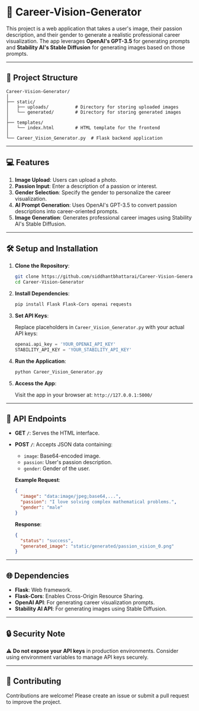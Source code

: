 # 🚀 Career-Vision-Generator

This project is a web application that takes a user's image, their passion description, and their gender to generate a realistic professional career visualization. The app leverages **OpenAI's GPT-3.5** for generating prompts and **Stability AI's Stable Diffusion** for generating images based on those prompts.

---

## 📂 Project Structure

```
Career-Vision-Generator/
│
├── static/
│   ├── uploads/          # Directory for storing uploaded images
│   └── generated/        # Directory for storing generated images
│
├── templates/
│   └── index.html        # HTML template for the frontend
│
└── Career_Vision_Generator.py  # Flask backend application
```

---

## 💻 Features

1. **Image Upload**: Users can upload a photo.
2. **Passion Input**: Enter a description of a passion or interest.
3. **Gender Selection**: Specify the gender to personalize the career visualization.
4. **AI Prompt Generation**: Uses OpenAI's GPT-3.5 to convert passion descriptions into career-oriented prompts.
5. **Image Generation**: Generates professional career images using Stability AI's Stable Diffusion.

---

## 🛠️ Setup and Installation

1. **Clone the Repository**:

    ```bash
    git clone https://github.com/siddhantbhattarai/Career-Vision-Generator.git
    cd Career-Vision-Generator
    ```

2. **Install Dependencies**:

    ```bash
    pip install Flask Flask-Cors openai requests
    ```

3. **Set API Keys**:

    Replace placeholders in `Career_Vision_Generator.py` with your actual API keys:

    ```python
    openai.api_key = 'YOUR_OPENAI_API_KEY'
    STABILITY_API_KEY = 'YOUR_STABILITY_API_KEY'
    ```

4. **Run the Application**:

    ```bash
    python Career_Vision_Generator.py
    ```

5. **Access the App**:

    Visit the app in your browser at: `http://127.0.0.1:5000/`

---

## 🔧 API Endpoints

- **GET `/`**: Serves the HTML interface.
- **POST `/`**: Accepts JSON data containing:
  - `image`: Base64-encoded image.
  - `passion`: User's passion description.
  - `gender`: Gender of the user.

  **Example Request**:

  ```json
  {
    "image": "data:image/jpeg;base64,...",
    "passion": "I love solving complex mathematical problems.",
    "gender": "male"
  }
  ```

  **Response**:

  ```json
  {
    "status": "success",
    "generated_image": "static/generated/passion_vision_0.png"
  }
  ```

---

## 🌐 Dependencies

- **Flask**: Web framework.
- **Flask-Cors**: Enables Cross-Origin Resource Sharing.
- **OpenAI API**: For generating career visualization prompts.
- **Stability AI API**: For generating images using Stable Diffusion.

---

## 🔒 Security Note

⚠️ **Do not expose your API keys** in production environments. Consider using environment variables to manage API keys securely.

---

## 🤝 Contributing

Contributions are welcome! Please create an issue or submit a pull request to improve the project.


